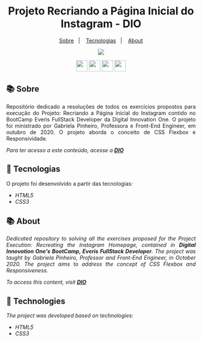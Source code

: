 <h1 align="center"> 
    Projeto Recriando a Página Inicial do Instagram - DIO 
</h1>

<p align="center">
  <a href="#-sobre">Sobre</a>&nbsp;&nbsp;&nbsp;|&nbsp;&nbsp;&nbsp;
  <a href="#-tecnologias">Tecnologias</a>&nbsp;&nbsp;&nbsp;|&nbsp;&nbsp;&nbsp;
  <a href="#-about">About</a>
</p>

<p align="center">
<img src="https://i.imgur.com/nMtQKJN.png">
</p>

<p align="center">
    <a href="https://www.facebook.com/digitalinnovationone" target="_blank"><img class="link" src="https://i.imgur.com/s9wDAAI.png?1" width="30rem"></a> <a href="https://www.youtube.com/results?search_query=digital+innovation+one" target="_blank"><img class="link" src="https://i.imgur.com/zG40AZC.png?1" width="30rem"></a> <a href="https://twitter.com/dio4tech" target="_blank"><img class="link" src="https://i.imgur.com/0Xfla8g.png?1" width="30rem"></a> <a href="https://web.digitalinnovation.one/" target="_blank"><img class="link" src="https://i.imgur.com/skUash9.png?1" width="30rem"></a>
</p>

## 📚 Sobre

<p align="justify">Repositório dedicado a resoluções de todos os exercícios propostos para execução do Projeto: Recriando a Página Inicial do Instagram contido no BootCamp Everis FullStack Developer da Digital Innovation One. O projeto foi ministrado por Gabriela Pinheiro, Professora e Front-End Engineer, em outubro de 2020. O projeto aborda o conceito de CSS Flexbox e Responsividade.</p>

*Para ter acesso a este conteúdo, acesse a [**DIO**](https://web.digitalinnovation.one)*                                  

## 🚀 Tecnologias

O projeto foi desenvolvido a partir das tecnologias:

- *HTML5*
- *CSS3*


## 📚 About

*<p align="justify">Dedicated repository to solving all the exercises proposed for the Project Execution: Recreating the Instagram Homepage, contained in **Digital Innovation One's BootCamp, Everis FullStack Developer**. The project was taught by Gabriela Pinheiro, Professor and Front-End Engineer, in October 2020. The project aims to address the concept of CSS Flexbox and Responsiveness.</p>*

*To access this content, visit [**DIO**](https://web.digitalinnovation.one/)*                                  


## 🚀 Technologies

*The project was developed based on technologies:*

- *HTML5*
- *CSS3*
